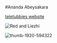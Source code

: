 #Ananda Abeysakara

 [teletubbies website](https://us.teletubbies.com/)

 ![Red and Liezhi](https://images-na.ssl-images-amazon.com/images/I/810CgMsrXuL._SX425_.jpg)

 ![thumb-1920-594322](https://i.imgur.com/gc6vTsQ.png)